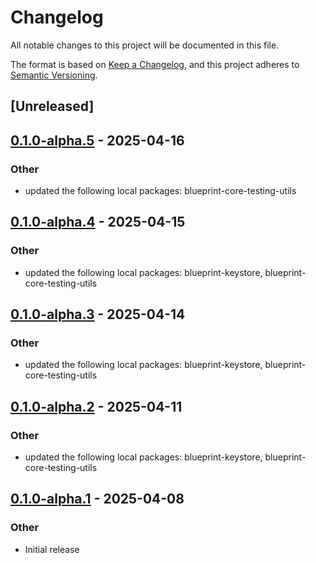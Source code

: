 # Changelog

All notable changes to this project will be documented in this file.

The format is based on [Keep a Changelog](https://keepachangelog.com/en/1.0.0/),
and this project adheres to [Semantic Versioning](https://semver.org/spec/v2.0.0.html).

## [Unreleased]

## [0.1.0-alpha.5](https://github.com/tangle-network/blueprint/compare/blueprint-chain-setup-anvil-v0.1.0-alpha.4...blueprint-chain-setup-anvil-v0.1.0-alpha.5) - 2025-04-16

### Other

- updated the following local packages: blueprint-core-testing-utils

## [0.1.0-alpha.4](https://github.com/tangle-network/blueprint/compare/blueprint-chain-setup-anvil-v0.1.0-alpha.3...blueprint-chain-setup-anvil-v0.1.0-alpha.4) - 2025-04-15

### Other

- updated the following local packages: blueprint-keystore, blueprint-core-testing-utils

## [0.1.0-alpha.3](https://github.com/tangle-network/blueprint/compare/blueprint-chain-setup-anvil-v0.1.0-alpha.2...blueprint-chain-setup-anvil-v0.1.0-alpha.3) - 2025-04-14

### Other

- updated the following local packages: blueprint-keystore, blueprint-core-testing-utils

## [0.1.0-alpha.2](https://github.com/tangle-network/blueprint/compare/blueprint-chain-setup-anvil-v0.1.0-alpha.1...blueprint-chain-setup-anvil-v0.1.0-alpha.2) - 2025-04-11

### Other

- updated the following local packages: blueprint-keystore, blueprint-core-testing-utils

## [0.1.0-alpha.1](https://github.com/tangle-network/blueprint/releases/tag/blueprint-chain-setup-anvil-v0.1.0-alpha.1) - 2025-04-08

### Other

- Initial release
